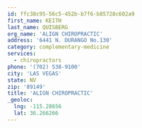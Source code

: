 ```yaml
---
id: ffc38c95-56c5-452b-b7f6-b85728c602a9
first_name: KEITH
last_name: QUISBERG
org_name: 'ALIGN CHIROPRACTIC'
address: '6441 N. DURANGO No.130'
category: complementary-medicine
services:
  - chiropractors
phone: '(702) 538-9100'
city: 'LAS VEGAS'
state: NV
zip: '89149'
title: 'ALIGN CHIROPRACTIC'
_geoloc:
  lng: -115.28656
  lat: 36.266266
---
```

